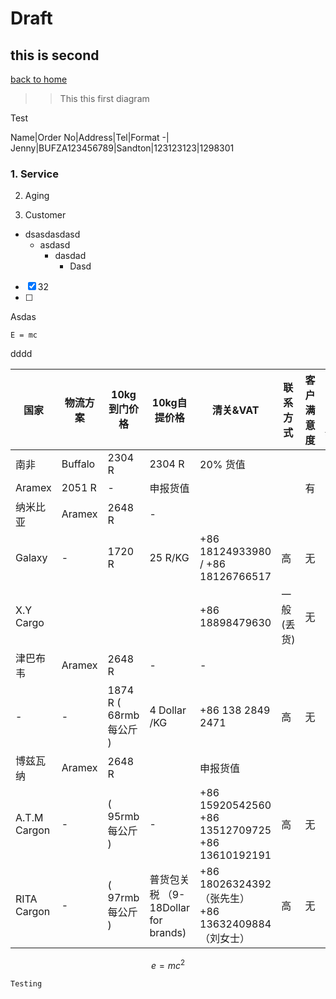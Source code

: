 # Draft

## this is second

[back to home](../README.md)

>
>
>> This this first diagram


Test

Name|Order No|Address|Tel|Format
-|
Jenny|BUFZA123456789|Sandton|123123123|1298301

### 1. Service

2. Aging

3. Customer 

  * dsasdasdasd
    * asdasd
      * dasdad
        * Dasd

  

  - [x] 32
  - [ ] 

  Asdas 



```
E = mc
```

dddd

| 国家         | 物流方案 | 10kg到门价格                  | 10kg自提价格                            | 清关&VAT                                                | 联系方式   | 客户满意度 | 是否有~~API~~ |
| ------------ | -------- | ----------------------------- | --------------------------------------- | ------------------------------------------------------- | ---------- | ---------- | ------------- |
| 南非         | Buffalo  | 2304 R                        | 2304 R                                  | 20% 货值                                                |            |            | 有            |
| Aramex       | 2051 R   | -                             | 申报货值                                |                                                         |            | 有         |               |
| 纳米比亚     | Aramex   | 2648 R                        | -                                       |                                                         |            |            | 有            |
| Galaxy       | -        | 1720 R                        | 25 R/KG                                 | +86 18124933980 / +86  18126766517                      | 高         | 无         |               |
| X.Y Cargo    |          |                               |                                         | +86 18898479630                                         | 一般(丢货) | 无         |               |
| 津巴布韦     | Aramex   | 2648 R                        | -                                       | -                                                       |            |            | 有            |
| -            | -        | 1874  R      ( 68rmb 每公斤 ) | 4 Dollar /KG                            | +86 138 2849 2471                                       | 高         | 无         |               |
| 博兹瓦纳     | Aramex   | 2648 R                        |                                         | 申报货值                                                |            |            | 有            |
| A.T.M Cargon | -        | ( 95rmb 每公斤 )              | -                                       | +86 15920542560     +86 13512709725     +86 13610192191 | 高         | 无         |               |
| RITA Cargon  | -        | ( 97rmb 每公斤 )              | 普货包关税     （9-18Dollar for brands) | +86 18026324392（张先生）     +86 13632409884（刘女士） | 高         | 无         |               |

$$
e=mc^2
$$

`Testing`







